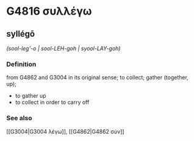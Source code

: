 # G4816 συλλέγω

## syllégō

_(sool-leg'-o | sool-LEH-goh | syool-LAY-goh)_

### Definition

from G4862 and G3004 in its original sense; to collect; gather (together, up); 

- to gather up
- to collect in order to carry off

### See also

[[G3004|G3004 λέγω]], [[G4862|G4862 σύν]]
